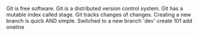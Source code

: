 Git is free software.
Git is a distributed version control system.
Git has a mutable index called stage.
Git tracks changes of changes.
Creating a new branch is quick AND simple.
Switched to a new branch 'dev'
create 101
add oneline
